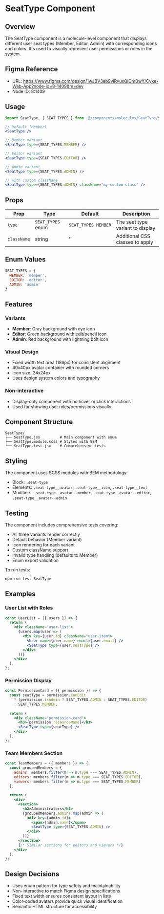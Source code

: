# SeatType Component

## Overview
The SeatType component is a molecule-level component that displays different user seat types (Member, Editor, Admin) with corresponding icons and colors. It's used to visually represent user permissions or roles in the system.

## Figma Reference
- URL: https://www.figma.com/design/1wJBV3eb9vlRvuxQICmBwY/Cyke-Web-App?node-id=8-1409&m=dev
- Node ID: 8:1409

## Usage

```jsx
import SeatType, { SEAT_TYPES } from '@/components/molecules/SeatType/SeatType';

// Default (Member)
<SeatType />

// Member variant
<SeatType type={SEAT_TYPES.MEMBER} />

// Editor variant
<SeatType type={SEAT_TYPES.EDITOR} />

// Admin variant
<SeatType type={SEAT_TYPES.ADMIN} />

// With custom className
<SeatType type={SEAT_TYPES.ADMIN} className="my-custom-class" />
```

## Props

| Prop | Type | Default | Description |
|------|------|---------|-------------|
| `type` | `SEAT_TYPES` enum | `SEAT_TYPES.MEMBER` | The seat type variant to display |
| `className` | string | '' | Additional CSS classes to apply |

## Enum Values

```jsx
SEAT_TYPES = {
  MEMBER: 'member',
  EDITOR: 'editor',
  ADMIN: 'admin'
}
```

## Features

### Variants
- **Member**: Gray background with eye icon
- **Editor**: Green background with edit/pencil icon
- **Admin**: Red background with lightning bolt icon

### Visual Design
- Fixed width text area (186px) for consistent alignment
- 40x40px avatar container with rounded corners
- Icon size: 24x24px
- Uses design system colors and typography

### Non-interactive
- Display-only component with no hover or click interactions
- Used for showing user roles/permissions visually

## Component Structure
```
SeatType/
├── SeatType.jsx         # Main component with enum
├── SeatType.module.scss # Styles with BEM
└── SeatType.test.jsx    # Comprehensive tests
```

## Styling
The component uses SCSS modules with BEM methodology:
- Block: `.seat-type`
- Elements: `.seat-type__avatar`, `.seat-type__icon`, `.seat-type__text`
- Modifiers: `.seat-type__avatar--member`, `.seat-type__avatar--editor`, `.seat-type__avatar--admin`

## Testing
The component includes comprehensive tests covering:
- All three variants render correctly
- Default behavior (Member variant)
- Icon rendering for each variant
- Custom className support
- Invalid type handling (defaults to Member)
- Enum export validation

To run tests:
```bash
npm run test SeatType
```

## Examples

### User List with Roles
```jsx
const UserList = ({ users }) => {
  return (
    <div className="user-list">
      {users.map(user => (
        <div key={user.id} className="user-item">
          <User name={user.name} email={user.email} />
          <SeatType type={user.seatType} />
        </div>
      ))}
    </div>
  );
};
```

### Permission Display
```jsx
const PermissionCard = ({ permission }) => {
  const seatType = permission.canEdit 
    ? (permission.isAdmin ? SEAT_TYPES.ADMIN : SEAT_TYPES.EDITOR)
    : SEAT_TYPES.MEMBER;
    
  return (
    <div className="permission-card">
      <h3>{permission.resourceName}</h3>
      <SeatType type={seatType} />
    </div>
  );
};
```

### Team Members Section
```jsx
const TeamMembers = ({ members }) => {
  const groupedMembers = {
    admins: members.filter(m => m.type === SEAT_TYPES.ADMIN),
    editors: members.filter(m => m.type === SEAT_TYPES.EDITOR),
    viewers: members.filter(m => m.type === SEAT_TYPES.MEMBER)
  };
  
  return (
    <div>
      <section>
        <h2>Administrators</h2>
        {groupedMembers.admins.map(admin => (
          <div key={admin.id}>
            <span>{admin.name}</span>
            <SeatType type={SEAT_TYPES.ADMIN} />
          </div>
        ))}
      </section>
      {/* Similar sections for editors and viewers */}
    </div>
  );
};
```

## Design Decisions
- Uses enum pattern for type safety and maintainability
- Non-interactive to match Figma design specifications
- Fixed text width ensures consistent layout in lists
- Color-coded avatars provide quick visual identification
- Semantic HTML structure for accessibility